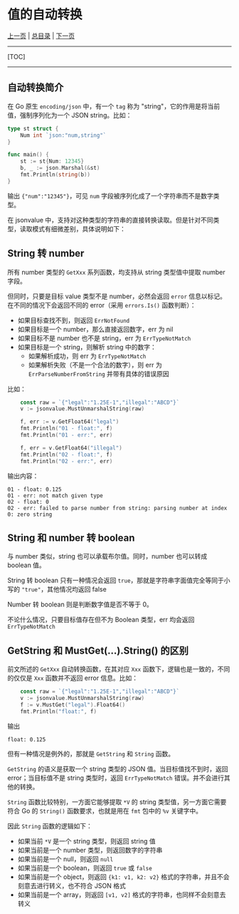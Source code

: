 # 值的自动转换

[上一页](./08_option.md) | [总目录](./README.md) | [下一页](./10_comparation.md)

---

[TOC]

---

## 自动转换简介

在 Go 原生 `encoding/json` 中，有一个 `tag` 称为 "string"，它的作用是将当前值，强制序列化为一个 JSON string。比如：

```go
type st struct {
    Num int `json:"num,string"`
}

func main() {
    st := st{Num: 12345}
    b, _ := json.Marshal(&st)
    fmt.Println(string(b))
}
```

输出 `{"num":"12345"}`，可见 `num` 字段被序列化成了一个字符串而不是数字类型。

在 jsonvalue 中，支持对这种类型的字符串的直接转换读取。但是针对不同类型，读取模式有细微差别，具体说明如下：

## String 转 number

所有 number 类型的 `GetXxx` 系列函数，均支持从 string 类型值中提取 number 字段。

但同时，只要是目标 value 类型不是 number，必然会返回 `error` 信息以标记。在不同的情况下会返回不同的 error（采用 `errors.Is()` 函数判断）：

- 如果目标查找不到，则返回 `ErrNotFound`
- 如果目标是一个 number，那么直接返回数字，err 为 nil
- 如果目标不是 number 也不是 string，err 为 `ErrTypeNotMatch`
- 如果目标是一个 string，则解析 string 中的数字：
    - 如果解析成功，则 err 为 `ErrTypeNotMatch`
    - 如果解析失败（不是一个合法的数字），则 err 为 `ErrParseNumberFromString` 并带有具体的错误原因

比如：

```go
	const raw = `{"legal":"1.25E-1","illegal":"ABCD"}`
	v := jsonvalue.MustUnmarshalString(raw)

	f, err := v.GetFloat64("legal")
	fmt.Println("01 - float:", f)
	fmt.Println("01 - err:", err)

	f, err = v.GetFloat64("illegal")
	fmt.Println("02 - float:", f)
	fmt.Println("02 - err:", err)
```

输出内容：

```
01 - float: 0.125
01 - err: not match given type
02 - float: 0
02 - err: failed to parse number from string: parsing number at index 0: zero string
```

## String 和 number 转 boolean

与 number 类似，string 也可以承载布尔值。同时，number 也可以转成 boolean 值。

String 转 boolean 只有一种情况会返回 `true`，那就是字符串字面值完全等同于小写的 `"true"`，其他情况均返回 false

Number 转 boolean 则是判断数字值是否不等于 0。

不论什么情况，只要目标值存在但不为 Boolean 类型，err 均会返回 `ErrTypeNotMatch`

## GetString 和 MustGet(...).String() 的区别

前文所述的 `GetXxx` 自动转换函数，在其对应 `Xxx` 函数下，逻辑也是一致的，不同的仅仅是 `Xxx` 函数并不返回 error 信息。比如：

```go
	const raw = `{"legal":"1.25E-1","illegal":"ABCD"}`
	v := jsonvalue.MustUnmarshalString(raw)
	f := v.MustGet("legal").Float64()
	fmt.Println("float:", f)
```

输出 

```
float: 0.125
```

但有一种情况是例外的，那就是 `GetString` 和 `String` 函数。

`GetString` 的语义是获取一个 string 类型的 JSON 值。当目标值找不到时，返回 error；当目标值不是 string 类型时，返回 `ErrTypeNotMatch` 错误。并不会进行其他的转换。

`String` 函数比较特别，一方面它能够提取 `*V` 的 string 类型值，另一方面它需要符合 Go 的 `String()` 函数要求，也就是用在 `fmt` 包中的 `%v` 关键字中。

因此 `String` 函数的逻辑如下：

- 如果当前 `*V` 是一个 string 类型，则返回 string 值
- 如果当前是一个 number 类型，则返回数字的字符串
- 如果当前是一个 null，则返回 `null`
- 如果当前是一个 boolean，则返回 `true` 或 `false`
- 如果当前是一个 object，则返回 `{k1: v1, k2: v2}` 格式的字符串，并且不会刻意去进行转义，也不符合 JSON 格式
- 如果当前是一个 array，则返回 `[v1, v2]` 格式的字符串，也同样不会刻意去转义

